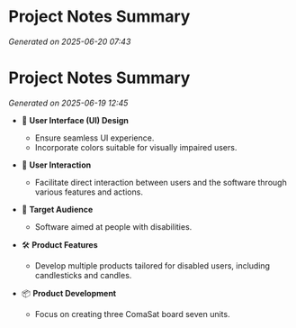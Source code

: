 # Project Notes Summary

*Generated on 2025-06-20 07:43*

# Project Notes Summary

*Generated on 2025-06-19 12:45*

- 🎨 **User Interface (UI) Design**
  - Ensure seamless UI experience.
  - Incorporate colors suitable for visually impaired users.

- 🤝 **User Interaction**
  - Facilitate direct interaction between users and the software through various features and actions.

- 👥 **Target Audience**
  - Software aimed at people with disabilities.

- 🛠️ **Product Features**
  - Develop multiple products tailored for disabled users, including candlesticks and candles.

- 📦 **Product Development**
  - Focus on creating three ComaSat board seven units.